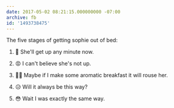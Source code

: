 ```yaml
---
date: 2017-05-02 08:21:15.000000000 -07:00
archive: fb
id: '1493738475'
---
```


The five stages of getting sophie out of bed:

1. 🤥 She'll get up any minute now. 

2. 😡 I can't believe she's not up. 

3. 🙏🏻 Maybe if I make some aromatic breakfast it will rouse her. 

4. 😥 Will it always be this way?

5. 😳 Wait I was exactly the same way.
